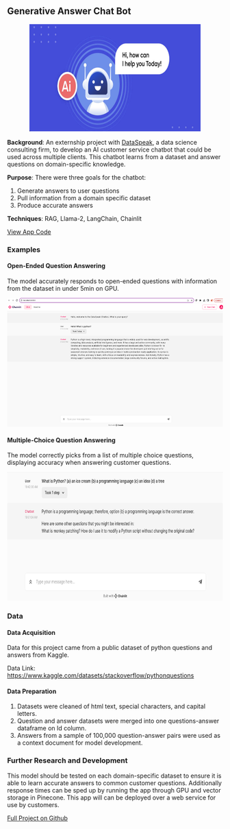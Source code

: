 ## Generative Answer Chat Bot

<p align="center">
  <img src="images/qa-chatbot/chatbot-image.png?raw=true"
  width="400"
  height="250"
  alt="Image of a cartoon AI chatbot">
</p>

**Background**: An externship project with <a href="https://dataspeak.co/about" target="_blank">DataSpeak</a>, a data science consulting firm, to develop an AI customer service chatbot that could be used across multiple clients. This chatbot learns from a dataset and answer questions on domain-specific knowledge. 

**Purpose**: There were three goals for the chatbot:    
 1. Generate answers to user questions
 2. Pull information from a domain specific dataset  
 3. Produce accurate answers  

**Techniques**: RAG, Llama-2, LangChain, Chainlit

<a href='https://github.com/kellyshreeve/QA-Chatbot/blob/main/final_chainlit_app.py'
target='_blank'>View App Code</a>

### Examples  

#### Open-Ended Question Answering  

The model accurately responds to open-ended questions with information from the dataset in under 5min on GPU.

<p align="center">
  <img src="images/qa-chatbot/open-ended-question.png?raw=true"
  width="600"
  height="300"
  alt="Chainlit App open ended question example">
</p>

#### Multiple-Choice Question Answering

The model correctly picks from a list of multiple choice questions, displaying accuracy when answering customer questions.

<p align="center">
  <img src="images/qa-chatbot/multiple-choice-question.png?raw=true"
  width="600"
  height="300"
  alt="Chainlit App multiple choice question example">
</p>

### Data  

#### Data Acquisition  

Data for this project came from a public dataset of python questions and answers from Kaggle.  

Data Link: https://www.kaggle.com/datasets/stackoverflow/pythonquestions  

#### Data Preparation  

1. Datasets were cleaned of html text, special characters, and capital letters.  
2. Question and answer datasets were merged into one questions-answer dataframe on Id column.  
3. Answers from a sample of 100,000 question-answer pairs were used as a context document for model development.  

### Further Research and Development

This model should be tested on each domain-specific dataset to ensure it is able to learn accurate answers to common customer questions. Additionally response times can be sped up by running the app through GPU and vector storage in Pinecone. This app will can be deployed over a web service for use by customers.


<a href='https://github.com/kellyshreeve/QA-Chatbot'
target='_blank'>Full Project on Github</a>

